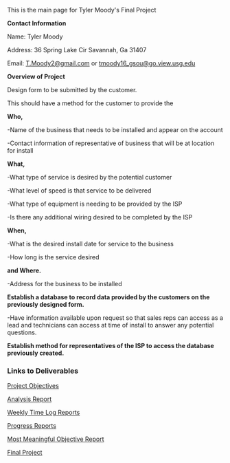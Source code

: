 This is the main page for Tyler Moody's Final Project

**Contact Information**

Name: Tyler Moody

Address: 36 Spring Lake Cir Savannah, Ga 31407

Email: T.Moody2@gmail.com or tmoody16_gsou@go.view.usg.edu

**Overview of Project**

Design form to be submitted by the customer. 

This should have a method for the customer to provide the 

**Who,**

-Name of the business that needs to be installed and appear on the account

-Contact information of representative of business that will be at location for install

**What,**

-What type of service is desired by the potential customer

-What level of speed is that service to be delivered

-What type of equipment is needing to be provided by the ISP

-Is there any additional wiring desired to be completed by the ISP

**When,**

-What is the desired install date for service to the business

-How long is the service desired

**and Where.**

-Address for the business to be installed

**Establish a database to record data provided by the customers on the previously designed form.**

-Have information available upon request so that sales reps can access as a lead and technicians can access at time of install to answer any potential questions. 

**Establish method for representatives of the ISP to access the database previously created.**


### Links to Deliverables

[Project Objectives](https://github.com/Tmoody02/Final-Project/Project%20Objectives.md)

[Analysis Report](https://github.com/Tmoody02/Final-Project/blob/master/Analysis%20Report.md)

[Weekly Time Log Reports](https://tmoody02.github.io/Final-Project/Contact%20Info)

[Progress Reports](https://tmoody02.github.io/Final-Project/Contact%20Info)

[Most Meaningful Objective Report](https://tmoody02.github.io/Final-Project/Contact%20Info)

[Final Project](https://tmoody02.github.io/Final-Project/Contact%20Info)


